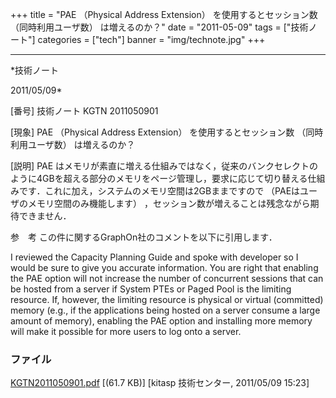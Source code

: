 ﻿+++
title = "PAE （Physical Address Extension） を使用するとセッション数 （同時利用ユーザ数） は増えるのか？"
date = "2011-05-09"
tags = ["技術ノート"]
categories = ["tech"]
banner = "img/technote.jpg"
+++

-----------------------------------------------------------------------------------------------------------------------------

*技術ノート

2011/05/09*


[番号]
技術ノート KGTN 2011050901

[現象]
PAE （Physical Address Extension） を使用するとセッション数
（同時利用ユーザ数） は増えるのか？

[説明]
PAE
はメモリが素直に増える仕組みではなく，従来のバンクセレクトのように4GBを超える部分のメモリをページ管理し，要求に応じて切り替える仕組みです．これに加え，システムのメモリ空間は2GBままですので
（PAEはユーザのメモリ空間のみ機能します）
，セッション数が増えることは残念ながら期待できません．

参　考
この件に関するGraphOn社のコメントを以下に引用します．

I reviewed the Capacity Planning Guide and spoke with developer so I
would be sure to give you accurate information. You are right that
enabling the PAE option will not increase the number of concurrent
sessions that can be hosted from a server if System PTEs or Paged Pool
is the limiting resource. If, however, the limiting resource is physical
or virtual (committed) memory (e.g., if the applications being hosted on
a server consume a large amount of memory), enabling the PAE option and
installing more memory will make it possible for more users to log onto
a server.


### ファイル

 
 


[KGTN2011050901.pdf](http://techreport.kitasp.net/attachments/download/550/KGTN2011050901.pdf)
 [(61.7 KB)] [kitasp 技術センター, 2011/05/09
15:23]


 


 

